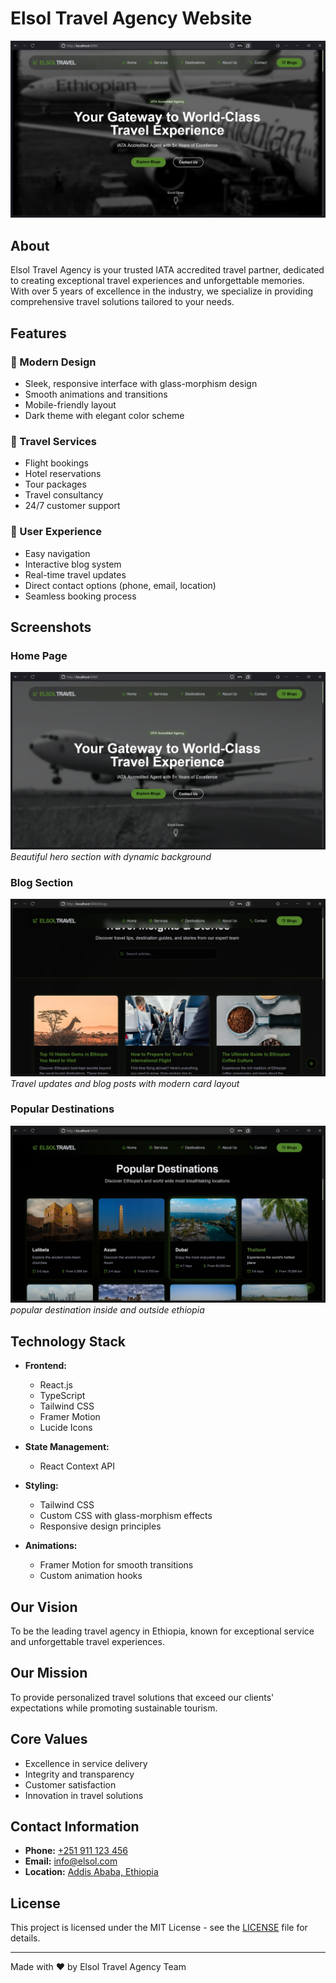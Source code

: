 # Elsol Travel Agency Website

![Elsol Travel Agency](./public/hero.png)

## About

Elsol Travel Agency is your trusted IATA accredited travel partner, dedicated to creating exceptional travel experiences and unforgettable memories. With over 5 years of excellence in the industry, we specialize in providing comprehensive travel solutions tailored to your needs.

## Features

### 🌟 Modern Design
- Sleek, responsive interface with glass-morphism design
- Smooth animations and transitions
- Mobile-friendly layout
- Dark theme with elegant color scheme

### 🛫 Travel Services
- Flight bookings
- Hotel reservations
- Tour packages
- Travel consultancy
- 24/7 customer support

### 📱 User Experience
- Easy navigation
- Interactive blog system
- Real-time travel updates
- Direct contact options (phone, email, location)
- Seamless booking process

## Screenshots

### Home Page
![Home Page](./public/hero1.png)
*Beautiful hero section with dynamic background*

### Blog Section
![Blog Page](./public/blog.png)
*Travel updates and blog posts with modern card layout*

### Popular Destinations
![Popular Destinations](./public/destinations.png)
*popular destination inside and outside ethiopia*

## Technology Stack

- **Frontend:**
  - React.js
  - TypeScript
  - Tailwind CSS
  - Framer Motion
  - Lucide Icons

- **State Management:**
  - React Context API

- **Styling:**
  - Tailwind CSS
  - Custom CSS with glass-morphism effects
  - Responsive design principles

- **Animations:**
  - Framer Motion for smooth transitions
  - Custom animation hooks

## Our Vision

To be the leading travel agency in Ethiopia, known for exceptional service and unforgettable travel experiences.

## Our Mission

To provide personalized travel solutions that exceed our clients' expectations while promoting sustainable tourism.

## Core Values

- Excellence in service delivery
- Integrity and transparency
- Customer satisfaction
- Innovation in travel solutions

## Contact Information

- **Phone:** [+251 911 123 456](tel:+251911123456)
- **Email:** [info@elsol.com](mailto:info@elsol.com)
- **Location:** [Addis Ababa, Ethiopia](https://maps.google.com/?q=Addis+Ababa,Ethiopia)

<!-- ## Getting Started

1. Clone the repository:
   ```bash
   git clone https://github.com/yourusername/elsol-experience.git
   ```

2. Install dependencies:
   ```bash
   cd elsol-experience
   npm install
   ```

3. Start the development server:
   ```bash
   npm run dev
   ```

4. Open [http://localhost:3000](http://localhost:3000) in your browser

## Contributing

We welcome contributions! Please feel free to submit a Pull Request. -->

## License

This project is licensed under the MIT License - see the [LICENSE](LICENSE) file for details.

---

Made with ❤️ by Elsol Travel Agency Team
